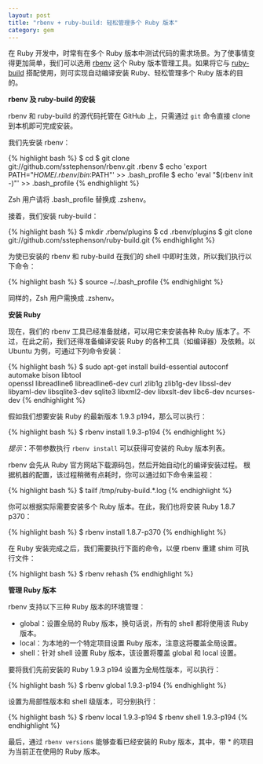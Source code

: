 ```yaml
---
layout: post
title: "rbenv + ruby-build: 轻松管理多个 Ruby 版本"
category: gem
---
```


在 Ruby 开发中，时常有在多个 Ruby
版本中测试代码的需求场景。为了使事情变得更加简单，我们可以选用 [rbenv][e] 这个
Ruby 版本管理工具。如果将它与 [ruby-build][b] 搭配使用，则可实现自动编译安装
Ruby、轻松管理多个 Ruby 版本的目的。

**rbenv 及 ruby-build 的安装**

rbenv 和 ruby-build 的源代码托管在 GitHub 上，只需通过 `git` 命令直接 clone
到本机即可完成安装。

我们先安装 rbenv：

{% highlight bash %}
$ cd
$ git clone git://github.com/sstephenson/rbenv.git .rbenv
$ echo 'export PATH="$HOME/.rbenv/bin:$PATH"' >> .bash_profile
$ echo 'eval "$(rbenv init -)"' >> .bash_profile
{% endhighlight %}

Zsh 用户请将 .bash\_profile 替换成 .zshenv。

接着，我们安装 ruby-build：

{% highlight bash %}
$ mkdir .rbenv/plugins
$ cd .rbenv/plugins
$ git clone git://github.com/sstephenson/ruby-build.git
{% endhighlight %}

为使已安装的 rbenv 和 ruby-build 在我们的 shell
中即时生效，所以我们执行以下命令：

{% highlight bash %}
$ source ~/.bash_profile
{% endhighlight %}

同样的，Zsh 用户需换成 .zshenv。

**安装 Ruby**

现在，我们的 rbenv 工具已经准备就绪，可以用它来安装各种 Ruby
版本了。不过，在此之前，我们还得准备编译安装 Ruby
的各种工具（如编译器）及依赖。以 Ubuntu 为例，可通过下列命令安装：

{% highlight bash %}
$ sudo apt-get install build-essential autoconf automake bison libtool \
openssl libreadline6 libreadline6-dev curl zlib1g zlib1g-dev libssl-dev \
libyaml-dev libsqlite3-dev sqlite3 libxml2-dev libxslt-dev libc6-dev ncurses-dev
{% endhighlight %}

假如我们想要安装 Ruby 的最新版本 1.9.3 p194，那么可以执行：

{% highlight bash %}
$ rbenv install 1.9.3-p194
{% endhighlight %}

_提示_：不带参数执行 `rbenv install` 可以获得可安装的 Ruby 版本列表。

rbenv 会先从 Ruby 官方网站下载源码包，然后开始自动化的编译安装过程。
根据机器的配置，该过程稍微有点耗时，你可以通过如下命令来监视：

{% highlight bash %}
$ tailf /tmp/ruby-build.*.log
{% endhighlight %}

你可以根据实际需要安装多个 Ruby 版本。在此，我们也将安装 Ruby 1.8.7 p370：

{% highlight bash %}
$ rbenv install 1.8.7-p370
{% endhighlight %}

在 Ruby 安装完成之后，我们需要执行下面的命令，以便 rbenv 重建 shim 可执行文件：

{% highlight bash %}
$ rbenv rehash
{% endhighlight %}

**管理 Ruby 版本**

rbenv 支持以下三种 Ruby 版本的环境管理：

* global：设置全局的 Ruby 版本，换句话说，所有的 shell 都将使用该 Ruby 版本。
* local：为本地的一个特定项目设置 Ruby 版本，注意这将覆盖全局设置。
* shell：针对 shell 设置 Ruby 版本，该设置将覆盖 global 和 local 设置。

要将我们先前安装的 Ruby 1.9.3 p194 设置为全局性版本，可以执行：

{% highlight bash %}
$ rbenv global 1.9.3-p194
{% endhighlight %}

设置为局部性版本和 shell 级版本，可分别执行：

{% highlight bash %}
$ rbenv local 1.9.3-p194
$ rbenv shell 1.9.3-p194
{% endhighlight %}

最后，通过 `rbenv versions` 能够查看已经安装的 Ruby 版本，其中，带 \*
的项目为当前正在使用的 Ruby 版本。

[e]: https://github.com/sstephenson/rbenv
[b]: https://github.com/sstephenson/ruby-build
